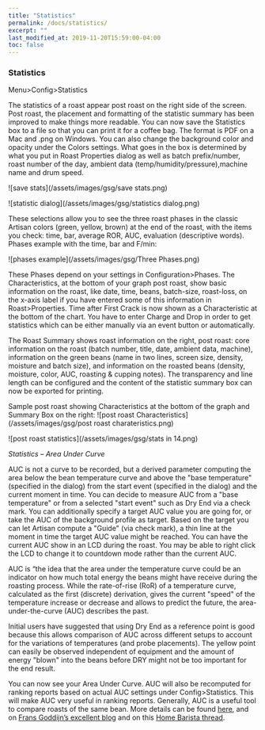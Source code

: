 ```yaml
---
title: "Statistics"
permalink: /docs/statistics/
excerpt: ""
last_modified_at: 2019-11-20T15:59:00-04:00
toc: false
---
```

### Statistics

Menu>Config>Statistics

The statistics of a roast appear post roast on the right side of the screen.  Post roast, the placement and formatting of the statistic summary has been improved to make things more readable.  You can now save the Statistics box to a file so that you can print it for a coffee bag.  The format is PDF on a Mac and .png on Windows.  You can also change the background color and opacity under the Colors settings.  What goes in the box is determined by what you put in Roast Properties dialog as well as batch prefix/number, roast number of the day, ambient data (temp/humidity/pressure),machine name and drum speed. 

![save stats](/assets/images/gsg/save stats.png)

![statistic dialog](/assets/images/gsg/statistics dialog.png)

These selections allow you to see the three roast phases in the classic Artisan colors (green, yellow, brown) at the end of the roast, with the items you check: time, bar, average ROR, AUC, evaluation (descriptive words).  Phases example with the time, bar and F/min:

![phases example](/assets/images/gsg/Three Phases.png)

These Phases depend on your settings in Configuration>Phases.  The Characteristics, at the bottom of your graph post roast, show basic information on the roast, like date, time, beans, batch-size, roast-loss, on the x-axis label if you have entered some of this information in Roast>Properties.  Time after First Crack is now shown as a Characteristic at the bottom of the chart.  You have to enter Charge and Drop in order to get statistics which can be either manually via an event button or automatically.   

The Roast Summary shows roast information on the right, post roast: core information on the roast (batch number, title, date, ambient data, machine), information on the green beans (name in two lines, screen size, density, moisture and batch size), and information on the roasted beans (density, moisture, color, AUC, roasting & cupping notes). The transparency and line length can be configured and the content of the statistic summary box can now be exported for printing.  

Sample post roast showing Characteristics at the bottom of the graph and Summary Box on the right:
![post roast Characteristics](/assets/images/gsg/post roast charateristics.png)

![post roast statistics](/assets/images/gsg/stats in 14.png)

*Statistics – Area Under Curve*

AUC is not a curve to be recorded, but a derived parameter computing the area below the bean temperature curve and above the "base temperature" (specified in the dialog) from the start event (specified in the dialog) and the current moment in time. You can decide to measure AUC from a "base temperature" or from a selected "start event" such as Dry End via a check mark. You can additionally specify a target AUC value you are going for, or take the AUC of the background profile as target. Based on the target you can let Artisan compute a "Guide" (via check mark), a thin line at the moment in time the target AUC value might be reached. You can have the current AUC show in an LCD during the roast.  You may be able to right click the LCD to change it to countdown mode rather than the current AUC.  

AUC is “the idea that the area under the temperature curve could be an indicator on how much total energy the beans might have receive during the roasting process. While the rate-of-rise (RoR) of a temperature curve, calculated as the first (discrete) derivation, gives the current "speed" of the temperature increase or decrease and allows to predict the future, the area-under-the-curve (AUC) describes the past.

Initial users have suggested that using Dry End as a reference point is good because this allows comparison of AUC across different setups to account for the variations of temperatures (and probe placements). The yellow point can easily be observed independent of equipment and the amount of energy "blown" into the beans before DRY might not be too important for the end result.

You can now see your Area Under Curve.  AUC will also be recomputed for ranking reports based on actual AUC settings under Config>Statistics.  This will make AUC very useful in ranking reports.  Generally, AUC is a useful tool to compare roasts of the same bean.  More details can be found [here](https://artisan-roasterscope.blogspot.com/2016/11/area-under-curve-auc.html), and on [Frans Goddijn’s excellent blog](http://kostverlorenvaart.blogspot.com/2016/11/the-area-under-curve.html) and on this [Home Barista thread](https://www.home-barista.com/home-roasting/charting-auc-in-artisan-t46404.html).
